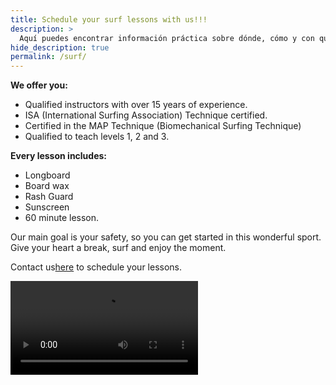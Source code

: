 ```yaml
---
title: Schedule your surf lessons with us!!!
description: >
  Aquí puedes encontrar información práctica sobre dónde, cómo y con quién surfear
hide_description: true
permalink: /surf/
---
```

<strong>We offer you:</strong>

<ul><li>Qualified instructors with over 15 years of experience.</li><li>ISA (International Surfing Association) Technique certified.</li><li>Certified in the MAP Technique (Biomechanical Surfing Technique)</li><li>Qualified to teach levels 1, 2 and 3.</li></ul>

<strong>Every lesson includes:</strong>

<ul><li>Longboard</li><li>Board wax</li><li>Rash Guard</li><li>Sunscreen</li><li>60 minute lesson.</li></ul>

Our main goal is your safety, so you can get started in this wonderful sport.
Give your heart a break, surf and enjoy the moment.

Contact us<a href="https://sandy.sv/contact/">here</a> to schedule your lessons.

<video src="/assets/mp4/surf/surf-sunset.mp4" autoplay />

{% include contact-form.html %}
